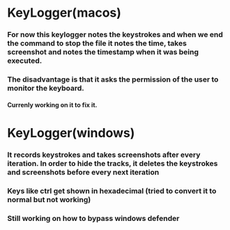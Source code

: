 # KeyLogger(macos)
### For now this keylogger notes the keystrokes and when we end the command to stop the file it notes the time, takes screenshot and notes the timestamp when it was being executed. 
### The disadvantage is that it asks the permission of the user to monitor the keyboard.
#### Currenly working on it to fix it.
# KeyLogger(windows) 
### It records keystrokes and takes screenshots after every iteration. In order to hide the tracks, it deletes the keystrokes and screenshots before every next iteration
### Keys like ctrl get shown in hexadecimal (tried to convert it to normal but not working)
### Still working on how to bypass windows defender